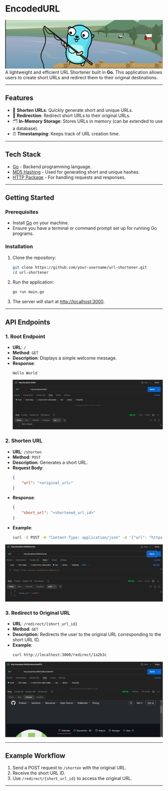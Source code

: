 # EncodedURL
![root screenshot](./images/goToon.png)
A lightweight and efficient URL Shortener built in **Go**. This application allows users to create short URLs and redirect them to their original destinations.

---

## Features

- 🔗 **Shorten URLs**: Quickly generate short and unique URLs.
- 🚀 **Redirection**: Redirect short URLs to their original URLs.
- 🗂️ **In-Memory Storage**: Stores URLs in memory (can be extended to use a database).
- ⏰ **Timestamping**: Keeps track of URL creation time.

---

## Tech Stack

- [Go](https://golang.org/) - Backend programming language.
- [MD5 Hashing](https://pkg.go.dev/crypto/md5) - Used for generating short and unique hashes.
- [HTTP Package](https://pkg.go.dev/net/http) - For handling requests and responses.

---

## Getting Started

### Prerequisites

- Install [Go](https://golang.org/doc/install) on your machine.
- Ensure you have a terminal or command prompt set up for running Go programs.

### Installation

1. Clone the repository:
   ```bash
   git clone https://github.com/your-username/url-shortener.git
   cd url-shortener
   ```

2. Run the application:
   ```bash
   go run main.go
   ```

3. The server will start at [http://localhost:3000](http://localhost:3000).

---

## API Endpoints

### 1. Root Endpoint

- **URL**: `/`
- **Method**: `GET`
- **Description**: Displays a simple welcome message.
- **Response**:
  ```plaintext
  Hello World
  ```
  ![root screenshot](./images/root.png)

  

### 2. Shorten URL

- **URL**: `/shorten`
- **Method**: `POST`
- **Description**: Generates a short URL.
- **Request Body**:
  ```json
  {
      "url": "<original_url>"
  }
  ```
- **Response**:
  ```json
  {
      "short_url": "<shortened_url_id>"
  }
  ```
- **Example**:
  ```bash
  curl -X POST -H "Content-Type: application/json" -d '{"url": "https://example.com"}' http://localhost:3000/shorten
  ```
![shorten screenshot](./images/shorten.png)

### 3. Redirect to Original URL

- **URL**: `/redirect/{short_url_id}`
- **Method**: `GET`
- **Description**: Redirects the user to the original URL corresponding to the short URL ID.
- **Example**:
  ```bash
  curl http://localhost:3000/redirect/1a2b3c
  ```
![redirected screenshot](./images/redirected.png)

---

## Example Workflow

1. Send a POST request to `/shorten` with the original URL.
2. Receive the short URL ID.
3. Use `/redirect/{short_url_id}` to access the original URL.

---
